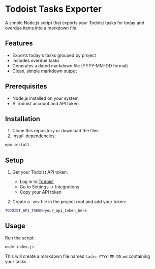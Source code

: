 # Todoist Tasks Exporter

A simple Node.js script that exports your Todoist tasks for today and overdue items into a markdown file.

## Features

- Exports today's tasks grouped by project
- Includes overdue tasks
- Generates a dated markdown file (YYYY-MM-DD format)
- Clean, simple markdown output

## Prerequisites

- Node.js installed on your system
- A Todoist account and API token

## Installation

1. Clone this repository or download the files
2. Install dependencies:

```bash
npm install
```


## Setup

1. Get your Todoist API token:
   - Log in to [Todoist](https://todoist.com)
   - Go to Settings → Integrations
   - Copy your API token

2. Create a `.env` file in the project root and add your token:

```bash
TODOIST_API_TOKEN=your_api_token_here
```


## Usage

Run the script:

```bash
node index.js
```

This will create a markdown file named `tasks-YYYY-MM-DD.md` containing your tasks.

